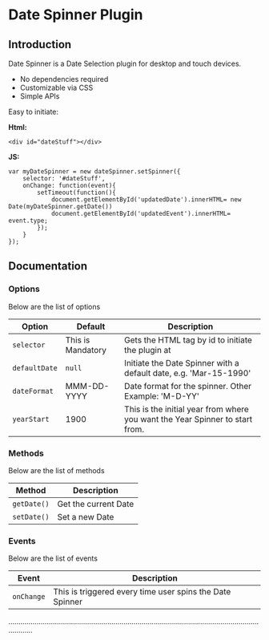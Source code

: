 
# Date Spinner Plugin

## Introduction

Date Spinner is a Date Selection plugin for desktop and touch devices.

* No dependencies required
* Customizable via CSS
* Simple APIs

Easy to initiate:

**Html:**
```
<div id="dateStuff"></div>
```
**JS:**
```
var myDateSpinner = new dateSpinner.setSpinner({
    selector: '#dateStuff',
    onChange: function(event){
    	setTimeout(function(){
        	document.getElementById('updatedDate').innerHTML= new Date(myDateSpinner.getDate())
			document.getElementById('updatedEvent').innerHTML= event.type;
		});
    }
});
```


## Documentation
### Options
Below are the list of options

|Option | Default | Description|
|--- | --- | ---|
|`selector` | This is Mandatory | Gets the HTML tag by id to initiate the plugin at|
|`defaultDate` | `null` | Initiate the Date Spinner with a default date, e.g. 'Mar-15-1990'|
|`dateFormat` | MMM-DD-YYYY | Date format for the spinner. Other Example: 'M-D-YY'|
|`yearStart` | 1900 | This is the initial year from where you want the Year Spinner to start from.|

### Methods
Below are the list of methods

Method  | Description
--- | ---
`getDate()` |  Get the current Date
`setDate()` |  Set a new Date

### Events
Below are the list of events

Event  | Description
--- | ---
`onChange` | This is triggered every time user spins the Date Spinner



........................................................................................................................................

